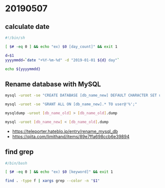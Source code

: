 # 20190507

## calculate date

```sh
#!/bin/sh

[ $# -eq 0 ] && echo "ex) $0 [day_count]" && exit 1

d=$1
yyyymmdd=`date "+%Y-%m-%d" -d "2019-01-01 ${d} day"`

echo ${yyyymmdd}
```

## Rename database with MySQL

```sh
mysql -uroot -se "CREATE DATABASE [db_name_new] DEFAULT CHARACTER SET utf8;"

mysql -uroot -se "GRANT ALL ON [db_name_new].* TO user@'%';"

mysqldump -uroot [db_name_old] > [db_name_old].dump

mysql -uroot [db_name_new] < [db_name_old].dump
```

* https://teleporter.hateblo.jp/entry/rename_mysql_db
* https://qiita.com/limithand/items/89e7ffa698ccb6e39894

## find grep

```sh
#/bin/bash

[ $# -eq 0 ] && echo "ex) $0 [keyword]" && exit 1

find . -type f | xargs grep --color -n "$1"
```